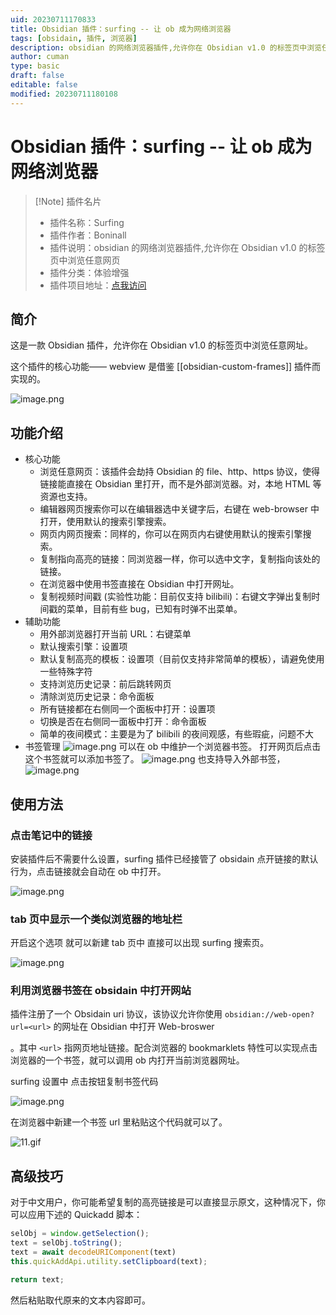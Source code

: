 ```yaml
---
uid: 20230711170833
title: Obsidian 插件：surfing -- 让 ob 成为网络浏览器
tags: [obsidain, 插件, 浏览器]
description: obsidian 的网络浏览器插件,允许你在 Obsidian v1.0 的标签页中浏览任意网页
author: cuman
type: basic
draft: false
editable: false
modified: 20230711180108
---
```


# Obsidian 插件：surfing -- 让 ob 成为网络浏览器

> [!Note] 插件名片
> - 插件名称：Surfing
> - 插件作者：Boninall
> - 插件说明：obsidian 的网络浏览器插件,允许你在 Obsidian v1.0 的标签页中浏览任意网页
> - 插件分类：体验增强
> - 插件项目地址：[点我访问](https://github.com/quorafind/obsidian-surfing)

## 简介

这是一款 Obsidian 插件，允许你在 Obsidian v1.0 的标签页中浏览任意网址。

这个插件的核心功能—— webview 是借鉴 [[obsidian-custom-frames]] 插件而实现的。

![image.png](https://cdn.pkmer.cn/images/202307111753244.png!pkmer)

## 功能介绍

- 核心功能
	- 浏览任意网页：该插件会劫持 Obsidian 的 file、http、https 协议，使得链接能直接在 Obsidian 里打开，而不是外部浏览器。对，本地 HTML 等资源也支持。
	- 编辑器网页搜索你可以在编辑器选中关键字后，右键在 web-browser 中打开，使用默认的搜索引擎搜索。
	- 网页内网页搜索：同样的，你可以在网页内右键使用默认的搜索引擎搜索。
	- 复制指向高亮的链接：同浏览器一样，你可以选中文字，复制指向该处的链接。
	- 在浏览器中使用书签直接在 Obsidian 中打开网址。
	- 复制视频时间戳 (实验性功能：目前仅支持 bilibili)：右键文字弹出复制时间戳的菜单，目前有些 bug，已知有时弹不出菜单。
- 辅助功能
	- 用外部浏览器打开当前 URL：右键菜单
	- 默认搜索引擎：设置项
	- 默认复制高亮的模板：设置项（目前仅支持非常简单的模板），请避免使用一些特殊字符
	- 支持浏览历史记录：前后跳转网页
	- 清除浏览历史记录：命令面板
	- 所有链接都在右侧同一个面板中打开：设置项
	- 切换是否在右侧同一面板中打开：命令面板
	- 简单的夜间模式：主要是为了 bilibili 的夜间观感，有些瑕疵，问题不大
- 书签管理
	  ![image.png](https://cdn.pkmer.cn/images/202307111759623.png!pkmer)
	可以在 ob 中维护一个浏览器书签。
	打开网页后点击这个书签就可以添加书签了。
	![image.png](https://cdn.pkmer.cn/images/202307111800509.png!pkmer)
	也支持导入外部书签，
	![image.png](https://cdn.pkmer.cn/images/202307111801161.png!pkmer)

## 使用方法

### 点击笔记中的链接

安装插件后不需要什么设置，surfing 插件已经接管了 obsidain 点开链接的默认行为，点击链接就会自动在 ob 中打开。

![image.png](https://cdn.pkmer.cn/images/202307111751168.png!pkmer)

### tab 页中显示一个类似浏览器的地址栏

开启这个选项 就可以新建 tab 页中 直接可以出现 surfing 搜索页。

![image.png](https://cdn.pkmer.cn/images/202307111749453.png!pkmer)

### 利用浏览器书签在 obsidain 中打开网站

插件注册了一个 Obsidain uri 协议，该协议允许你使用 `obsidian://web-open?url=<url>` 的网址在 Obsidian 中打开 Web-broswer

。其中 `<url>` 指网页地址链接。配合浏览器的 bookmarklets 特性可以实现点击浏览器的一个书签，就可以调用 ob 内打开当前浏览器网址。

surfing 设置中 点击按钮复制书签代码

![image.png](https://cdn.pkmer.cn/images/202307111733178.png!pkmer)

在浏览器中新建一个书签 url 里粘贴这个代码就可以了。

![11.gif](https://cdn.pkmer.cn/images/202307111747830.gif!pkmer)

## 高级技巧

对于中文用户，你可能希望复制的高亮链接是可以直接显示原文，这种情况下，你可以应用下述的 Quickadd 脚本：

```javascript
selObj = window.getSelection();
text = selObj.toString();
text = await decodeURIComponent(text)
this.quickAddApi.utility.setClipboard(text);

return text;
```

然后粘贴取代原来的文本内容即可。
